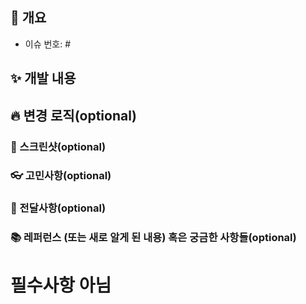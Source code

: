 ## 📌 개요
<!-- 관련있는 이슈 번호(#000)을 적어주세요. -->
- 이슈 번호: #

## ✨ 개발 내용
<!-- 개발한 내용을 설명을 적어주세요 -->

## 🔥 변경 로직(optional)
<!-- 변경된 로직이 있다면 적어주세요. -->

### 📸 스크린샷(optional)
<!-- 관련 스크린샷이 필요하다면 스크린샷을 첨부해주세요 -->

### 👓 고민사항(optional)

### 📩 전달사항(optional)

### 📚 레퍼런스 (또는 새로 알게 된 내용) 혹은 궁금한 사항들(optional)
<!-- 참고할 사항이 있다면 적어주세요 -->
# 필수사항 아님
